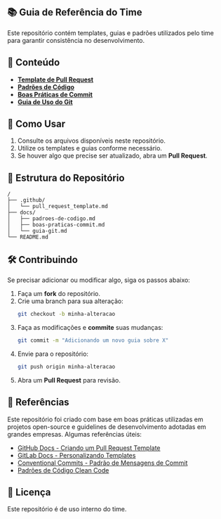 ## 📚 Guia de Referência do Time

Este repositório contém templates, guias e padrões utilizados pelo time para garantir consistência no desenvolvimento.

## 📌 Conteúdo

- **[Template de Pull Request](.github/pull_request_template.md)**
- **[Padrões de Código](docs/padroes-de-codigo.md)**
- **[Boas Práticas de Commit](docs/boas-praticas-commit.md)**
- **[Guia de Uso do Git](docs/guia-git.md)**

## 🚀 Como Usar

1. Consulte os arquivos disponíveis neste repositório.
2. Utilize os templates e guias conforme necessário.
3. Se houver algo que precise ser atualizado, abra um **Pull Request**.

## 📂 Estrutura do Repositório

```plaintext
/
├── .github/
│   └── pull_request_template.md
├── docs/
│   ├── padroes-de-codigo.md
│   ├── boas-praticas-commit.md
│   └── guia-git.md
└── README.md
```

## 🛠 Contribuindo

Se precisar adicionar ou modificar algo, siga os passos abaixo:

1. Faça um **fork** do repositório.
2. Crie uma branch para sua alteração:
   ```bash
   git checkout -b minha-alteracao
   ```
3. Faça as modificações e **commite** suas mudanças:
   ```bash
   git commit -m "Adicionando um novo guia sobre X"
   ```
4. Envie para o repositório:
   ```bash
   git push origin minha-alteracao
   ```
5. Abra um **Pull Request** para revisão.

## 🔗 Referências

Este repositório foi criado com base em boas práticas utilizadas em projetos open-source e guidelines de desenvolvimento adotadas em grandes empresas. Algumas referências úteis:

- [GitHub Docs - Criando um Pull Request Template](https://docs.github.com/pt/repositories/managing-your-repositorys-settings-and-features/customizing-your-repository/about-issue-and-pull-request-templates)
- [GitLab Docs - Personalizando Templates](https://docs.gitlab.com/ee/user/project/description_templates.html)
- [Conventional Commits - Padrão de Mensagens de Commit](https://www.conventionalcommits.org/pt-br/v1.0.0/)
- [Padrões de Código Clean Code](https://refactoring.guru/pt-br/refactoring)

## 📄 Licença

Este repositório é de uso interno do time.
